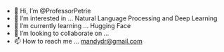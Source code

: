 - 👋 Hi, I’m @ProfessorPetrie
- 👀 I’m interested in ... Natural Language Processing and Deep Learning
- 🌱 I’m currently learning ... Hugging Face
- 💞️ I’m looking to collaborate on ...
- 📫 How to reach me ... mandydr@gmail.com

<!---
ProfessorPetrie/ProfessorPetrie is a ✨ special ✨ repository because its `README.md` (this file) appears on your GitHub profile.
You can click the Preview link to take a look at your changes.
--->
